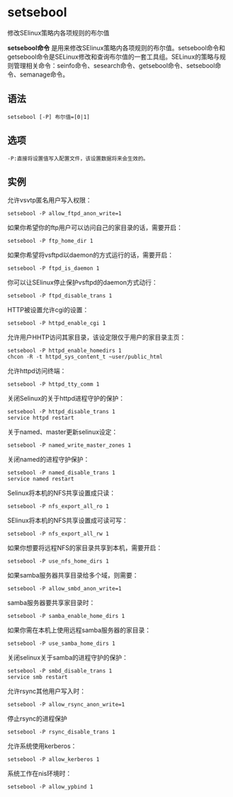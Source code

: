 # setsebool

修改SElinux策略内各项规则的布尔值


**setsebool命令** 是用来修改SElinux策略内各项规则的布尔值。setsebool命令和getsebool命令是SELinux修改和查询布尔值的一套工具组。SELinux的策略与规则管理相关命令：seinfo命令、sesearch命令、getsebool命令、setsebool命令、semanage命令。

##  语法

```
setsebool [-P] 布尔值=[0|1]
```

##  选项

```
-P:直接将设置值写入配置文件，该设置数据将来会生效的。
```

##  实例

允许vsvtp匿名用户写入权限：

```
setsebool -P allow_ftpd_anon_write=1
```

如果你希望你的ftp用户可以访问自己的家目录的话，需要开启：

```
setsebool -P ftp_home_dir 1
```

如果你希望将vsftpd以daemon的方式运行的话，需要开启：

```
setsebool -P ftpd_is_daemon 1
```

你可以让SElinux停止保护vsftpd的daemon方式动行：

```
setsebool -P ftpd_disable_trans 1 
```

HTTP被设置允许cgi的设置：

```
setsebool -P httpd_enable_cgi 1
```

允许用户HHTP访问其家目录，该设定限仅于用户的家目录主页：

```
setsebool -P httpd_enable_homedirs 1
chcon -R -t httpd_sys_content_t ~user/public_html
```

允许httpd访问终端：

```
setsebool -P httpd_tty_comm 1
```

关闭Selinux的关于httpd进程守护的保护：

```
setsebool -P httpd_disable_trans 1
service httpd restart
```

关于named、master更新selinux设定：

```
setsebool -P named_write_master_zones 1
```

关闭named的进程守护保护：

```
setsebool -P named_disable_trans 1
service named restart
```

Selinux将本机的NFS共享设置成只读：

```
setsebool -P nfs_export_all_ro 1
```

SElinux将本机的NFS共享设置成可读可写：

```
setsebool -P nfs_export_all_rw 1
```

如果你想要将远程NFS的家目录共享到本机，需要开启：

```
setsebool -P use_nfs_home_dirs 1
```

如果samba服务器共享目录给多个域，则需要：

```
setsebool -P allow_smbd_anon_write=1
```

samba服务器要共享家目录时：

```
setsebool -P samba_enable_home_dirs 1
```

如果你需在本机上使用远程samba服务器的家目录：

```
setsebool -P use_samba_home_dirs 1
```

关闭selinux关于samba的进程守护的保护：

```
setsebool -P smbd_disable_trans 1
service smb restart
```

允许rsync其他用户写入时：

```
setsebool -P allow_rsync_anon_write=1
```

停止rsync的进程保护

```
setsebool -P rsync_disable_trans 1
```

允许系统使用kerberos：

```
setsebool -P allow_kerberos 1
```

系统工作在nis环境时：

```
setsebool -P allow_ypbind 1
```


